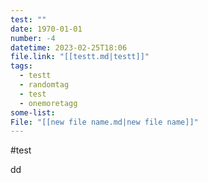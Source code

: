 ```yaml
---
test: ""
date: 1970-01-01
number: -4
datetime: 2023-02-25T18:06
file.link: "[[testt.md|testt]]"
tags:
  - testt
  - randomtag
  - test
  - onemoretagg
some-list: 
File: "[[new file name.md|new file name]]"
---
```

#test


dd